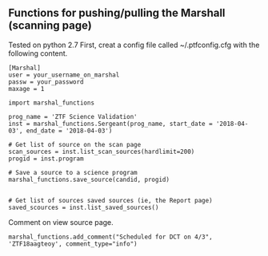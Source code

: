 ## Functions for pushing/pulling the Marshall (scanning page)
Tested on python 2.7
First, creat a config file called ~/.ptfconfig.cfg with the following content.
```
[Marshal]
user = your_username_on_marshal
passw = your_password
maxage = 1
```
```
import marshal_functions

prog_name = 'ZTF Science Validation'
inst = marshal_functions.Sergeant(prog_name, start_date = '2018-04-03', end_date = '2018-04-03')

# Get list of source on the scan page
scan_sources = inst.list_scan_sources(hardlimit=200)
progid = inst.program

# Save a source to a science program
marshal_functions.save_source(candid, progid)


# Get list of sources saved sources (ie, the Report page)
saved_scources = inst.list_saved_sources()
```
Comment on view source page.
```
marshal_functions.add_comment("Scheduled for DCT on 4/3", 'ZTF18aagteoy', comment_type="info")
```
